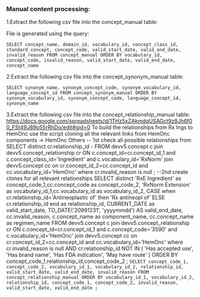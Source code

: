 ### Manual content processing:
1.Extract the following csv file into the concept_manual table:

File is generated using the query:

`SELECT concept_name,
       domain_id,
       vocabulary_id,
       concept_class_id,
       standard_concept,
       concept_code,
       valid_start_date,
       valid_end_date,
       invalid_reason
FROM concept_manual
ORDER BY vocabulary_id, concept_code, invalid_reason, valid_start_date, valid_end_date, concept_name`

2.Extract the following csv file into the concept_synonym_manual table:

`SELECT synonym_name,
       synonym_concept_code,
       synonym_vocabulary_id,
       language_concept_id
FROM concept_synonym_manual
ORDER BY synonym_vocabulary_id, synonym_concept_code, language_concept_id, synonym_name`

3.Extract the following csv file into the concept_relationship_manual table: https://docs.google.com/spreadsheets/d/1THz5xZAkmdqUSAGct9z8Jh6f00_FSt49J89p55rRhDo/edit#gid=0
To build the relationships from Rx Ings to HemOnc use the script cloning all the relevant links from HemOnc components -> HemOnc Others
-- 1st check all possible relationships from
    SELECT distinct cr.relationship_id -
FROM devv5.concept c
    join devv5.concept_relationship cr
        ON c.concept_id=cr.concept_id_1 and c.concept_class_id='Ingredient' and c.vocabulary_id='RxNorm'
join devv5.concept cc on cr.concept_id_2=cc.concept_id and cc.vocabulary_id='HemOnc'
where cr.invalid_reason is null
;
--2nd create clones for all relevant relationships
SELECT distinct 'RxE Ingredient' as concept_code_1,cc.concept_code  as concept_code_2, 'RxNorm Extension' as vocabulary_id_1,cc.vocabulary_id as vocabulary_id_2,
                CASE when cr.relationship_id='Antineoplastic of' then 'Rx antineopl of'  ELSE cr.relationship_id end as relationship_id,
  CURRENT_DATE as valid_start_date,
                TO_DATE('20991231', 'yyyymmdd') AS valid_end_date,
                    cc.invalid_reason,
                    c.concept_name as component_name,
    cc.concept_name as regimen_name
FROM devv5.concept c
 join devv5.concept_relationship cr
ON c.concept_id=cr.concept_id_1 and  c.concept_code='3590' and c.vocabulary_id='HemOnc'
join devv5.concept cc on cr.concept_id_2=cc.concept_id and cc.vocabulary_id='HemOnc'
where cr.invalid_reason is null
AND cr.relationship_id NOT IN
(
'Has accepted use',
'Has brand name',
'Has FDA indication',
'May have route'
    )
    ORDER BY concept_code_1,relationship_id,concept_code_2
;
`SELECT concept_code_1,
       concept_code_2,
       vocabulary_id_1,
       vocabulary_id_2,
       relationship_id,
       valid_start_date,
       valid_end_date,
       invalid_reason
FROM concept_relationship_manual
ORDER BY vocabulary_id_1, vocabulary_id_2, relationship_id, concept_code_1, concept_code_2, invalid_reason, valid_start_date, valid_end_date
;`
